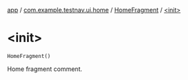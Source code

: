 [app](../../index.md) / [com.example.testnav.ui.home](../index.md) / [HomeFragment](index.md) / [&lt;init&gt;](./-init-.md)

# &lt;init&gt;

`HomeFragment()`

Home fragment comment.

